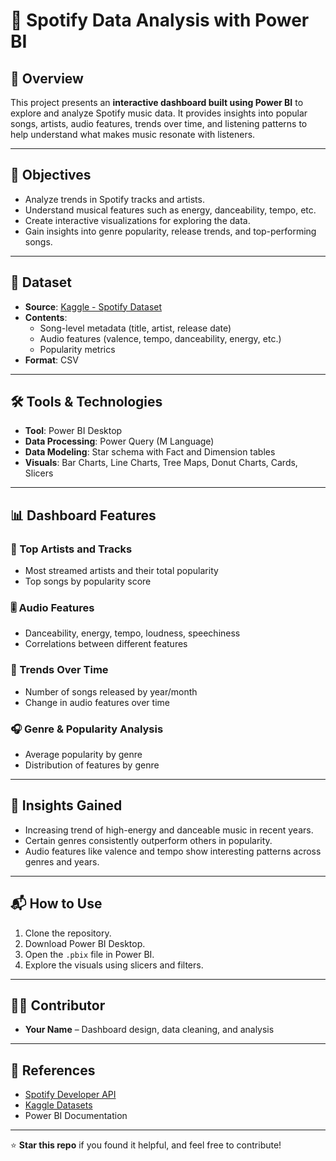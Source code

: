 # 🎵 Spotify Data Analysis with Power BI

## 📌 Overview

This project presents an **interactive dashboard built using Power BI** to explore and analyze Spotify music data. It provides insights into popular songs, artists, audio features, trends over time, and listening patterns to help understand what makes music resonate with listeners.

---

## 🧠 Objectives

- Analyze trends in Spotify tracks and artists.
- Understand musical features such as energy, danceability, tempo, etc.
- Create interactive visualizations for exploring the data.
- Gain insights into genre popularity, release trends, and top-performing songs.

---

## 📁 Dataset

- **Source**: [Kaggle - Spotify Dataset](https://www.kaggle.com/datasets)
- **Contents**:
  - Song-level metadata (title, artist, release date)
  - Audio features (valence, tempo, danceability, energy, etc.)
  - Popularity metrics
- **Format**: CSV

---

## 🛠️ Tools & Technologies

- **Tool**: Power BI Desktop
- **Data Processing**: Power Query (M Language)
- **Data Modeling**: Star schema with Fact and Dimension tables
- **Visuals**: Bar Charts, Line Charts, Tree Maps, Donut Charts, Cards, Slicers

---

## 📊 Dashboard Features

### 🎼 Top Artists and Tracks
- Most streamed artists and their total popularity
- Top songs by popularity score

### 🎚️ Audio Features
- Danceability, energy, tempo, loudness, speechiness
- Correlations between different features

### 📅 Trends Over Time
- Number of songs released by year/month
- Change in audio features over time

### 🎧 Genre & Popularity Analysis
- Average popularity by genre
- Distribution of features by genre

---

## 🚀 Insights Gained

- Increasing trend of high-energy and danceable music in recent years.
- Certain genres consistently outperform others in popularity.
- Audio features like valence and tempo show interesting patterns across genres and years.

---

## 📬 How to Use

1. Clone the repository.
2. Download Power BI Desktop.
3. Open the `.pbix` file in Power BI.
4. Explore the visuals using slicers and filters.

---

## 🙋‍♂️ Contributor

- **Your Name** – Dashboard design, data cleaning, and analysis

---

## 📌 References

- [Spotify Developer API](https://developer.spotify.com/)
- [Kaggle Datasets](https://www.kaggle.com/)
- Power BI Documentation

---

⭐ **Star this repo** if you found it helpful, and feel free to contribute!
